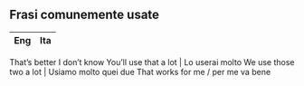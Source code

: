 ## Frasi comunemente usate
Eng | Ita
-- | --
That’s better
I don’t know
You’ll use that a lot | Lo userai molto
We use those two a lot | Usiamo molto quei due
That works for me / per me va bene